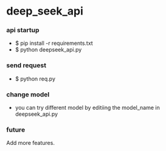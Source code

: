 # deep_seek_api

### api startup
- $ pip install -r requirements.txt
- $ python deepseek_api.py


### send request
- $ python req.py

### change model
- you can try different model by editiing the model_name in deepseek_api.py

### future

Add more features.
